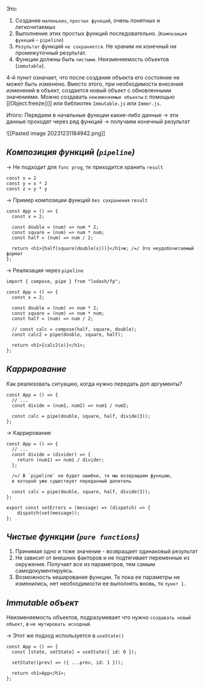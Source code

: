 Это:

1. Создание `маленьких`, `простых функций`, очень понятных и легкочитаемых
2. Выполнение этих простых функций последовательно. (`Композиция функций` - `pipeline`)
3. `Результат` функций `не сохраняется`. Не храним ни конечный ни промежуточный результат.
4. Функции должны быть `чистыми`. Неизменяемость объектов (`immutable`).

4-й пункт означает, что после создания объекта его состояние не может быть изменено. Вместо этого, при необходимости внесения изменений в объект, создается новый объект с обновленными значениями. Можно создавать `неизменяемые объекты` с помощью [[Object.freeze()]] или библиотек `Immutable.js` или `Immer.js`.

Итого: Передаем в начальные функции какие-либо данные -> эти данные проходят через ряд функций -> получаем конечный результат

![[Pasted image 20231231184942.png]]

## _Композиция функций (`pipeline`)_

-> Не подходит для `func prog`, тк приходится хранить `result`

```
const x = 2
const y = x * 2
const z = y * y
```

-> Пример композиции функций `без сохранения` `result`

```
const App = () => {
  const x = 2;

  const double = (num) => num * 2;
  const square = (num) => num * num;
  const half = (num) => num / 2;

  return <h1>{half(square(double(x)))}</h1>ж; /=/ Это неудобочитаемый формат
};
```

-> Реализация через `pipeline`

```
import { compose, pipe } from "lodash/fp";

const App = () => {
  const x = 2;

  const double = (num) => num * 2;
  const square = (num) => num * num;
  const half = (num) => num / 2;

  // const calc = compose(half, square, double);
  const calc2 = pipe(double, square, half);

  return <h1>{calc2(x)}</h1>;
};
```

## _Каррирование_

Как реализовать ситуацию, когда нужно передать доп аргументы?

```
const App = () => {
  // ...
  const divide = (num1, num2) => num1 / num2;

  const calc = pipe(double, square, half, divide(3));
};
```

-> Каррирование

```
const App = () => {
  // ...
  const divide = (divider) => {
    return (num1) => num1 / divider;
  };

  /=/ В `pipeline` не будет ошибки, тк мы возвращаем функцию,
  в которой уже существует переданный делитель

  const calc = pipe(double, square, half, divide(3));
};
```

```
export const setErrors = (message) => (dispatch) => {
	dispatch(set(message));
};
```
## _Чистые функции (`pure functions`)_

1. Принимая одно и тоже значение - возвращает одинаковый результат
2. Не зависит от внешних факторов и не подтягивает переменные из окружения.
   Получает все из параметров, тем самым самодокументируясь.
3. Возможность кеширования функции. Тк пока ее параметры не изменились, нет необходимости ее выполнять вновь, тк `пункт 1.`

## _Immutable объект_

Неизменяемость объектов, подразумевает что нужно `создавать новый объект`,
а `не мутировать исходный`.

-> Этот же подход используется в `useState()`

```
const App = () => {
  const [state, setState] = useState({ id: 0 });

  setState((prev) => ({ ...prev, id: 1 }));

  return <h1>App</h1>;
};
```
